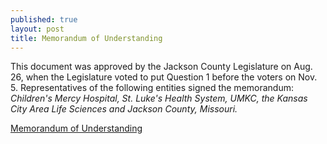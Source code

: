 ```yaml
---
published: true
layout: post
title: Memorandum of Understanding
---
```


This document was approved by the Jackson County Legislature on Aug. 26, when the Legislature voted to put Question 1 before the voters on Nov. 5. Representatives of the following entities signed the memorandum: _Children's Mercy Hospital, St. Luke's Health System, UMKC, the Kansas City Area Life Sciences and Jackson County, Missouri._

[Memorandum of Understanding](https://jacksonco.legistar.com/View.ashx?M=F&ID=2616589&GUID=D2339E6F-B083-403B-AE5D-37C194C6C108)